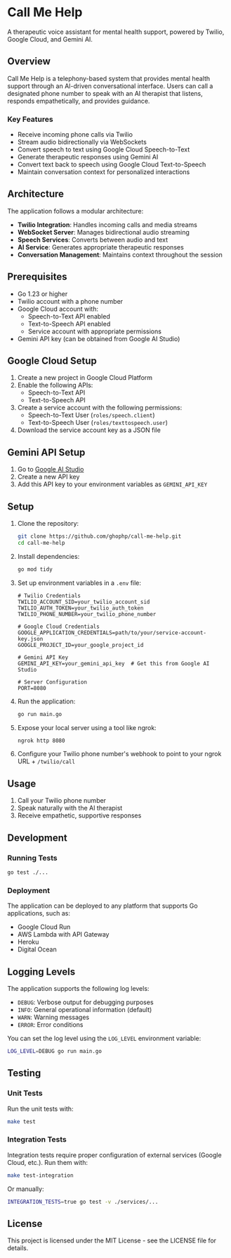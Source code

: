 # Call Me Help

A therapeutic voice assistant for mental health support, powered by Twilio, Google Cloud, and Gemini AI.

## Overview

Call Me Help is a telephony-based system that provides mental health support through an AI-driven conversational interface. Users can call a designated phone number to speak with an AI therapist that listens, responds empathetically, and provides guidance.

### Key Features

- Receive incoming phone calls via Twilio
- Stream audio bidirectionally via WebSockets
- Convert speech to text using Google Cloud Speech-to-Text
- Generate therapeutic responses using Gemini AI
- Convert text back to speech using Google Cloud Text-to-Speech
- Maintain conversation context for personalized interactions

## Architecture

The application follows a modular architecture:

- **Twilio Integration**: Handles incoming calls and media streams
- **WebSocket Server**: Manages bidirectional audio streaming
- **Speech Services**: Converts between audio and text
- **AI Service**: Generates appropriate therapeutic responses
- **Conversation Management**: Maintains context throughout the session

## Prerequisites

- Go 1.23 or higher
- Twilio account with a phone number
- Google Cloud account with:
  - Speech-to-Text API enabled
  - Text-to-Speech API enabled
  - Service account with appropriate permissions
- Gemini API key (can be obtained from Google AI Studio)

## Google Cloud Setup

1. Create a new project in Google Cloud Platform
2. Enable the following APIs:
   - Speech-to-Text API
   - Text-to-Speech API
3. Create a service account with the following permissions:
   - Speech-to-Text User (`roles/speech.client`)
   - Text-to-Speech User (`roles/texttospeech.user`) 
4. Download the service account key as a JSON file

## Gemini API Setup

1. Go to [Google AI Studio](https://makersuite.google.com/app/apikey)
2. Create a new API key 
3. Add this API key to your environment variables as `GEMINI_API_KEY`

## Setup

1. Clone the repository:
   ```bash
   git clone https://github.com/ghophp/call-me-help.git
   cd call-me-help
   ```

2. Install dependencies:
   ```bash
   go mod tidy
   ```

3. Set up environment variables in a `.env` file:
   ```
   # Twilio Credentials
   TWILIO_ACCOUNT_SID=your_twilio_account_sid
   TWILIO_AUTH_TOKEN=your_twilio_auth_token
   TWILIO_PHONE_NUMBER=your_twilio_phone_number
   
   # Google Cloud Credentials
   GOOGLE_APPLICATION_CREDENTIALS=path/to/your/service-account-key.json
   GOOGLE_PROJECT_ID=your_google_project_id

   # Gemini API Key
   GEMINI_API_KEY=your_gemini_api_key  # Get this from Google AI Studio

   # Server Configuration
   PORT=8080
   ```

4. Run the application:
   ```bash
   go run main.go
   ```

5. Expose your local server using a tool like ngrok:
   ```bash
   ngrok http 8080
   ```

6. Configure your Twilio phone number's webhook to point to your ngrok URL + `/twilio/call`

## Usage

1. Call your Twilio phone number
2. Speak naturally with the AI therapist
3. Receive empathetic, supportive responses

## Development

### Running Tests

```bash
go test ./...
```

### Deployment

The application can be deployed to any platform that supports Go applications, such as:

- Google Cloud Run
- AWS Lambda with API Gateway
- Heroku
- Digital Ocean

## Logging Levels

The application supports the following log levels:
- `DEBUG`: Verbose output for debugging purposes
- `INFO`: General operational information (default)
- `WARN`: Warning messages
- `ERROR`: Error conditions

You can set the log level using the `LOG_LEVEL` environment variable:

```bash
LOG_LEVEL=DEBUG go run main.go
```

## Testing

### Unit Tests

Run the unit tests with:

```bash
make test
```

### Integration Tests

Integration tests require proper configuration of external services (Google Cloud, etc.). Run them with:

```bash
make test-integration
```

Or manually:

```bash
INTEGRATION_TESTS=true go test -v ./services/...
```

## License

This project is licensed under the MIT License - see the LICENSE file for details.
